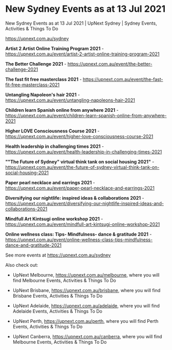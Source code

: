 # New Sydney Events as at 13 Jul 2021
New Sydney Events as at 13 Jul 2021 | UpNext Sydney | Sydney Events, Activities &amp; Things To Do

https://upnext.com.au/sydney


**Artist 2 Artist Online Training Program 2021** - https://upnext.com.au/event/artist-2-artist-online-training-program-2021

**The Better Challenge 2021** - https://upnext.com.au/event/the-better-challenge-2021

**The fast fit free masterclass 2021** - https://upnext.com.au/event/the-fast-fit-free-masterclass-2021

**Untangling Napoleon's hair 2021** - https://upnext.com.au/event/untangling-napoleons-hair-2021

**Children learn Spanish online from anywhere 2021** - https://upnext.com.au/event/children-learn-spanish-online-from-anywhere-2021

**Higher LOVE Consciousness Course 2021** - https://upnext.com.au/event/higher-love-consciousness-course-2021

**Health leadership in challenging times 2021** - https://upnext.com.au/event/health-leadership-in-challenging-times-2021

**""The Future of Sydney" virtual think tank on social housing 2021"** - https://upnext.com.au/event/the-future-of-sydney-virtual-think-tank-on-social-housing-2021

**Paper pearl necklace and earrings 2021** - https://upnext.com.au/event/paper-pearl-necklace-and-earrings-2021

**Diversifying our nightlife: inspired ideas & collaborations 2021** - https://upnext.com.au/event/diversifying-our-nightlife-inspired-ideas-and-collaborations-2021

**Mindfull Art Kintsugi online workshop 2021** - https://upnext.com.au/event/mindfull-art-kintsugi-online-workshop-2021

**Online wellness class: Tips- Mindfulness- dance & gratitude 2021** - https://upnext.com.au/event/online-wellness-class-tips-mindfulness-dance-and-gratitude-2021



See more events at https://upnext.com.au/sydney


Also check out:

* UpNext Melbourne, https://upnext.com.au/melbourne, where you will find Melbourne Events, Activities & Things To Do

* UpNext Brisbane, https://upnext.com.au/brisbane, where you will find Brisbane Events, Activities & Things To Do

* UpNext Adelaide, https://upnext.com.au/adelaide, where you will find Adelaide Events, Activities & Things To Do

* UpNext Perth, https://upnext.com.au/perth, where you will find Perth Events, Activities & Things To Do

* UpNext Canberra, https://upnext.com.au/canberra, where you will find Melbourne Events, Activities & Things To Do